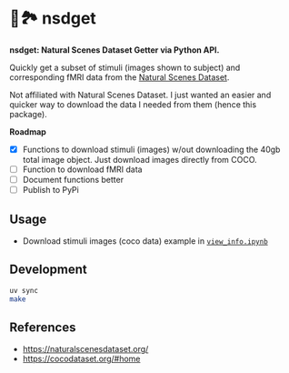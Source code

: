 # 🧠🏞️ nsdget

**nsdget: Natural Scenes Dataset Getter via Python API.**

Quickly get a subset of stimuli (images shown to subject) and corresponding fMRI data from the [Natural Scenes Dataset](https://naturalscenesdataset.org/).

Not affiliated with Natural Scenes Dataset. I just wanted an easier and quicker way to download the data I needed from them (hence this package).

**Roadmap**

- [x] Functions to download stimuli (images) w/out downloading the 40gb total image object. Just download images directly from COCO.
- [ ] Function to download fMRI data  
- [ ] Document functions better
- [ ] Publish to PyPi

## Usage

- Download stimuli images (coco data) example in [`view_info.ipynb`](./notebooks/view_info.ipynb)

## Development

```bash
uv sync
make
```

## References

- https://naturalscenesdataset.org/
- https://cocodataset.org/#home
